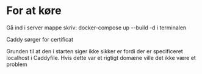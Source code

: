 # For at køre
Gå ind i server mappe
skriv:
docker-compose up --build -d
i terminalen


Caddy sørger for certificat

Grunden til at den i starten siger ikke sikker er fordi der er specificeret localhost i Caddyfile.
Hvis dette var et rigtigt domæne ville det ikke være et problem



